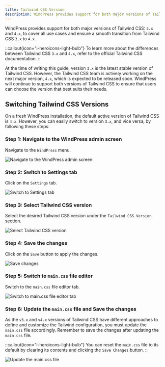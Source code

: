 ```yaml
---
title: Tailwind CSS Version
description: WindPress provides support for both major versions of Tailwind CSS
---
```


WindPress provides support for both major versions of Tailwind CSS: `3.x` and `4.x`, to cover all use cases and ensure a smooth transition from Tailwind CSS `3.x` to `4.x`.

::callout{icon="i-heroicons-light-bulb"}
To learn more about the differences between Tailwind CSS `3.x` and `4.x`, refer to the official Tailwind CSS documentation.
::

At the time of writing this guide, version `3.x` is the latest stable version of Tailwind CSS. However, the Tailwind CSS team is actively working on the next major version, `4.x`, which is expected to be released soon. WindPress will continue to support both versions of Tailwind CSS to ensure that users can choose the version that best suits their needs.

## Switching Tailwind CSS Versions

On a fresh WindPress installation, the default active version of Tailwind CSS is `4.x`.
However, you can easily switch to version `3.x`, and vice versa, by following these steps:

### Step 1: Navigate to the WindPress admin screen

Navigate to the `WindPress` menu.

![Navigate to the WindPress admin screen](/img/content/configuration/tailwind-version/screenshot-1.png)

### Step 2: Switch to Settings tab

Click on the `Settings` tab.

![Switch to Settings tab](/img/content/configuration/tailwind-version/screenshot-2.png)

### Step 3: Select Tailwind CSS version

Select the desired Tailwind CSS version under the `Tailwind CSS Version` section.

![Select Tailwind CSS version](/img/content/configuration/tailwind-version/screenshot-3.png)

### Step 4: Save the changes

Click on the `Save` button to apply the changes.

![Save changes](/img/content/configuration/tailwind-version/screenshot-4.png)

### Step 5: Switch to `main.css` file editor

Switch to the `main.css` file editor tab.

![Switch to main.css file editor tab](/img/content/configuration/tailwind-version/screenshot-5.png)

### Step 6: Update the `main.css` file and Save the changes

As the `v3.x` and `v4.x` versions of Tailwind CSS have different approaches to define and customize the Tailwind configuration, you must update the `main.css` file accordingly. Remember to save the changes after updating the `main.css` file.

::callout{icon="i-heroicons-light-bulb"}
You can reset the `main.css` file to its default by clearing its contents and clicking the `Save Changes` button.
::

![Update the main.css file](/img/content/configuration/tailwind-version/screenshot-6.png)
